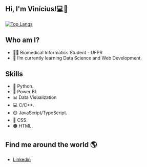 ## Hi, I'm Vinícius!💻👋
[![Top Langs](https://github-readme-stats.vercel.app/api/top-langs/?username=vinimari&layout=compact&theme=dracula)](https://github.com/viniamri/github-readme-stats)  



## Who am I?
* 👩‍💻 Biomedical Informatics Student - UFPR
* 🌱 I’m currently learning Data Science and Web Development. 
## Skills 
* 🐍 Python.
* 🧮 Power BI.
* 📊 Data Visualization
* 💻 C/C++. 
* 🟡 JavaScript/TypeScript.
* 🔵 CSS. 
* 🟠 HTML.  
## Find me around the world 🌎
* [Linkedin](https://www.linkedin.com/in/viniciusmarinhoti/) 

